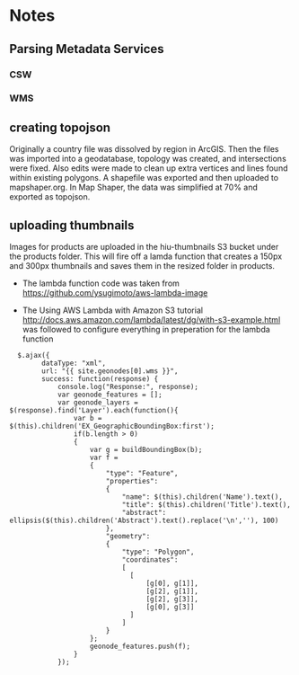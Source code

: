 # Notes

## Parsing Metadata Services

### CSW

### WMS

## creating topojson

Originally a country file was dissolved by region in ArcGIS. Then the files was imported into a geodatabase, topology was created, and intersections were fixed. Also edits were made to clean up extra vertices and lines found within existing polygons. A shapefile was exported and then uploaded to mapshaper.org. In Map Shaper, the data was simplified at 70% and exported as topojson. 

## uploading thumbnails

Images for products are uploaded in the hiu-thumbnails S3 bucket under the products folder. This will fire off a lamda function that creates a 150px and 300px thumbnails and saves them in the resized folder in products.

- The lambda function code was taken from https://github.com/ysugimoto/aws-lambda-image

- The Using AWS Lambda with Amazon S3 tutorial http://docs.aws.amazon.com/lambda/latest/dg/with-s3-example.html was followed to configure everything in preperation for the lambda function


```
  $.ajax({
        dataType: "xml",
        url: "{{ site.geonodes[0].wms }}",
        success: function(response) {
            console.log("Response:", response);
            var geonode_features = [];
            var geonode_layers = $(response).find('Layer').each(function(){
                var b = $(this).children('EX_GeographicBoundingBox:first');
                if(b.length > 0)
                {
                    var g = buildBoundingBox(b);
                    var f =
                    {
                        "type": "Feature",
                        "properties":
                        {
                            "name": $(this).children('Name').text(),
                            "title": $(this).children('Title').text(),
                            "abstract": ellipsis($(this).children('Abstract').text().replace('\n',''), 100)
                        },
                        "geometry":
                        {
                            "type": "Polygon",
                            "coordinates":
                            [
                              [
                                  [g[0], g[1]],
                                  [g[2], g[1]],
                                  [g[2], g[3]],
                                  [g[0], g[3]]
                              ]
                            ]                        
                        }
                    };
                    geonode_features.push(f);
                }
            });
```
